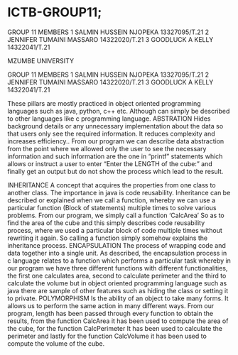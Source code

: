 # ICTB-GROUP11;
GROUP 11 
MEMBERS
1	SALMIN HUSSEIN NJOPEKA	  13327095/T.21
2	JENNIFER TUMAINI MASSARO	14322020/T.21
3	GOODLUCK  A KELLY	        14322041/T.21




MZUMBE UNIVERSITY


GROUP 11 
MEMBERS
1	SALMIN HUSSEIN NJOPEKA	13327095/T.21
2	JENNIFER TUMAINI MASSARO	14322020/T.21
3	GOODLUCK  A KELLY	14322041/T.21






These pillars are mostly practiced in object oriented programming languages such as java, python, c++ etc. Although can simply be described to other languages like c programming language.
ABSTRATION
Hides background details or any unnecessary implementation about the data so that users only see the required information.
It reduces complexity and increases efficiency..
From our program we can describe data abstraction from the point where we allowed only the user to see the necessary information and such information are the one in “printf” statements which allows or instruct a user to enter “Enter the LENGTH of the cube:” and finally get an output but do not show the process which lead to the result. 

INHERITANCE
A concept that acquires the properties from one class to another class. The importance in java is code reusability. Inheritance can be described or explained when we call a function, whereby we can use a particular function (Block of statements) multiple times to solve various problems.
From our program, we simply call a function ‘CalcArea’ So as to find the area of the cube and this simply describes code reusability process, where we used a particular block of code multiple times without rewriting it again.
So calling a function simply somehow explains the inheritance process. 
ENCAPSULATION
The process of wrapping code and data together into a single unit.
As described, the encapsulation process in c language relates to a function which performs a particular task whereby in our program we have three different functions with different functionalities, the first one calculates area, second to calculate perimeter and the third to calculate the volume but in object oriented programming language such as java there are sample of other features such as hiding the class or setting it to private.
POLYMORPHISM
Is the ability of an object to take many forms. It allows us to perform the same action in many different ways.
From our program, length has been passed through every function to obtain the results, from the function CalcArea it has been used to compute the area of the cube, for the function CalcPerimeter It has been used to calculate the perimeter and lastly for the function CalcVolume it has been used to compute the volume of the cube.

